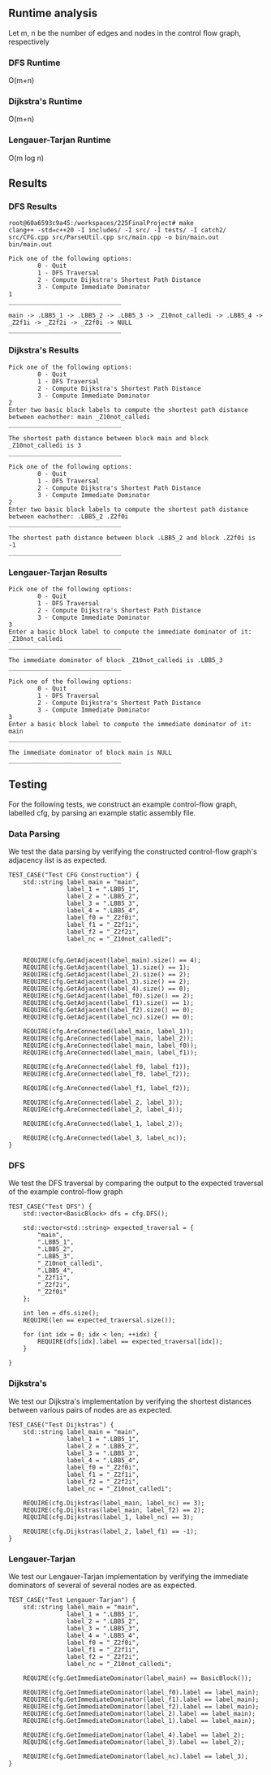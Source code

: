 ## Runtime analysis
Let m, n be the number of edges and nodes in the control flow graph, respectively
### DFS Runtime
O(m+n)
### Dijkstra's Runtime
O(m+n)
### Lengauer-Tarjan Runtime
O(m log n)

## Results
### DFS Results

```
root@60a6593c9a45:/workspaces/225FinalProject# make
clang++ -std=c++20 -I includes/ -I src/ -I tests/ -I catch2/ src/CFG.cpp src/ParseUtil.cpp src/main.cpp -o bin/main.out
bin/main.out

Pick one of the following options:
        0 - Quit
        1 - DFS Traversal
        2 - Compute Dijkstra's Shortest Path Distance
        3 - Compute Immediate Dominator
1
_______________________________

main -> .LBB5_1 -> .LBB5_2 -> .LBB5_3 -> _Z10not_calledi -> .LBB5_4 -> _Z2f1i -> _Z2f2i -> _Z2f0i -> NULL
_______________________________
```

### Dijkstra's Results

```
Pick one of the following options:
        0 - Quit
        1 - DFS Traversal
        2 - Compute Dijkstra's Shortest Path Distance
        3 - Compute Immediate Dominator
2
Enter two basic block labels to compute the shortest path distance between eachother: main _Z10not_calledi
_______________________________

The shortest path distance between block main and block _Z10not_calledi is 3
_______________________________
```
```
Pick one of the following options:
        0 - Quit
        1 - DFS Traversal
        2 - Compute Dijkstra's Shortest Path Distance
        3 - Compute Immediate Dominator
2
Enter two basic block labels to compute the shortest path distance between eachother: .LBB5_2 .Z2f0i
_______________________________

The shortest path distance between block .LBB5_2 and block .Z2f0i is -1
_______________________________
```

### Lengauer-Tarjan Results
```
Pick one of the following options:
        0 - Quit
        1 - DFS Traversal
        2 - Compute Dijkstra's Shortest Path Distance
        3 - Compute Immediate Dominator
3
Enter a basic block label to compute the immediate dominator of it: _Z10not_calledi
_______________________________

The immediate dominator of block _Z10not_calledi is .LBB5_3
_______________________________
```
```
Pick one of the following options:
        0 - Quit
        1 - DFS Traversal
        2 - Compute Dijkstra's Shortest Path Distance
        3 - Compute Immediate Dominator
3
Enter a basic block label to compute the immediate dominator of it: main
_______________________________

The immediate dominator of block main is NULL
_______________________________
```

## Testing
For the following tests, we construct an example control-flow graph, labelled cfg, by parsing an example static assembly file.
### Data Parsing
We test the data parsing by verifying the constructed control-flow graph's adjacency list is as expected.

```
TEST_CASE("Test CFG Construction") {
    std::string label_main = "main",
                label_1 = ".LBB5_1",
                label_2 = ".LBB5_2",
                label_3 = ".LBB5_3",
                label_4 = ".LBB5_4",
                label_f0 = "_Z2f0i",
                label_f1 = "_Z2f1i",
                label_f2 = "_Z2f2i",
                label_nc = "_Z10not_calledi";

    
    REQUIRE(cfg.GetAdjacent(label_main).size() == 4);
    REQUIRE(cfg.GetAdjacent(label_1).size() == 1);
    REQUIRE(cfg.GetAdjacent(label_2).size() == 2);
    REQUIRE(cfg.GetAdjacent(label_3).size() == 2);
    REQUIRE(cfg.GetAdjacent(label_4).size() == 0);
    REQUIRE(cfg.GetAdjacent(label_f0).size() == 2);
    REQUIRE(cfg.GetAdjacent(label_f1).size() == 1);
    REQUIRE(cfg.GetAdjacent(label_f2).size() == 0);
    REQUIRE(cfg.GetAdjacent(label_nc).size() == 0);

    REQUIRE(cfg.AreConnected(label_main, label_1));
    REQUIRE(cfg.AreConnected(label_main, label_2));
    REQUIRE(cfg.AreConnected(label_main, label_f0));
    REQUIRE(cfg.AreConnected(label_main, label_f1));

    REQUIRE(cfg.AreConnected(label_f0, label_f1));
    REQUIRE(cfg.AreConnected(label_f0, label_f2));

    REQUIRE(cfg.AreConnected(label_f1, label_f2));

    REQUIRE(cfg.AreConnected(label_2, label_3));
    REQUIRE(cfg.AreConnected(label_2, label_4));

    REQUIRE(cfg.AreConnected(label_1, label_2));

    REQUIRE(cfg.AreConnected(label_3, label_nc));
}
```
### DFS
We test the DFS traversal by comparing the output to the expected traversal of the example control-flow graph
```
TEST_CASE("Test DFS") {
    std::vector<BasicBlock> dfs = cfg.DFS();

    std::vector<std::string> expected_traversal = {
        "main",
        ".LBB5_1",
        ".LBB5_2",
        ".LBB5_3",
        "_Z10not_calledi",
        ".LBB5_4",
        "_Z2f1i",
        "_Z2f2i",
        "_Z2f0i"
    };

    int len = dfs.size();
    REQUIRE(len == expected_traversal.size());

    for (int idx = 0; idx < len; ++idx) {
        REQUIRE(dfs[idx].label == expected_traversal[idx]);
    }
    
}
```

### Dijkstra's
We test our Dijkstra's implementation by verifying the shortest distances between various pairs of nodes are as expected.
```
TEST_CASE("Test Dijkstras") {
    std::string label_main = "main",
                label_1 = ".LBB5_1",
                label_2 = ".LBB5_2",
                label_3 = ".LBB5_3",
                label_4 = ".LBB5_4",
                label_f0 = "_Z2f0i",
                label_f1 = "_Z2f1i",
                label_f2 = "_Z2f2i",
                label_nc = "_Z10not_calledi";

    REQUIRE(cfg.Dijkstras(label_main, label_nc) == 3);
    REQUIRE(cfg.Dijkstras(label_main, label_f2) == 2);
    REQUIRE(cfg.Dijkstras(label_1, label_nc) == 3);

    REQUIRE(cfg.Dijkstras(label_2, label_f1) == -1);
}
```

### Lengauer-Tarjan
We test our Lengauer-Tarjan implementation by verifying the immediate dominators of several of several nodes are as expected.
```
TEST_CASE("Test Lengauer-Tarjan") {
    std::string label_main = "main",
                label_1 = ".LBB5_1",
                label_2 = ".LBB5_2",
                label_3 = ".LBB5_3",
                label_4 = ".LBB5_4",
                label_f0 = "_Z2f0i",
                label_f1 = "_Z2f1i",
                label_f2 = "_Z2f2i",
                label_nc = "_Z10not_calledi";
    
    REQUIRE(cfg.GetImmediateDominator(label_main) == BasicBlock());

    REQUIRE(cfg.GetImmediateDominator(label_f0).label == label_main);
    REQUIRE(cfg.GetImmediateDominator(label_f1).label == label_main);
    REQUIRE(cfg.GetImmediateDominator(label_f2).label == label_main);
    REQUIRE(cfg.GetImmediateDominator(label_2).label == label_main);
    REQUIRE(cfg.GetImmediateDominator(label_1).label == label_main);

    REQUIRE(cfg.GetImmediateDominator(label_4).label == label_2);
    REQUIRE(cfg.GetImmediateDominator(label_3).label == label_2);

    REQUIRE(cfg.GetImmediateDominator(label_nc).label == label_3);
}
```
